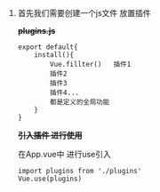 1. 首先我们需要创建一个js文件 放置插件

    **~~plugins.js~~**

    ```vue
    export default{
    	install(){
    		Vue.fillter()	插件1
    		插件2
    		插件3
    		插件4...
    		都是定义的全局功能
    	}
    }
    ```

    **~~引入插件 进行使用~~**

    在App.vue中 进行use引入

    ```vue
    import plugins from './plugins'
    Vue.use(plugins)
    ```

    
